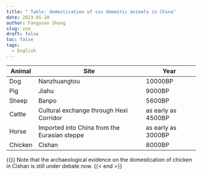 ```yaml
---
title: " Table: domestication of six domestic animals in China"
date: 2023-05-20
author: Fangyuan Sheng
slug: zoo
draft: false
toc: false
tags:
  - English
---
```

| Animal | Site | Year|
|---------|---------|---------|
| Dog | Nanzhuangtou | 10000BP|
| Pig | Jiahu | 9000BP |
| Sheep | Banpo |5600BP |
| Cattle | Cultural exchange through Hexi Corridor | as early as 4500BP |
| Horse | Imported into China from the Eurasian steppe |as early as 3000BP |
| Chicken | Cishan | 8000BP |

{{<block class="note" >}}
Note that the archaeological evidence on the domestication of chicken in Cishan is still under debate now.
{{< end >}}
